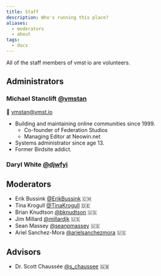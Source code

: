 ```yaml
---
title: Staff
description: Who's running this place?
aliases:
  - moderators
  - about
tags:
  - docs
---
```


All of the staff members of vmst·io are volunteers.

## Administrators

### Michael Stanclift [@vmstan](https://vmst.io/@vmstan)

📧 [vmstan@vmst.io](mailto:vmstan@vmst.io)

* Building and maintaining online communities since 1999.
  * Co-founder of Federation Studios
  * Managing Editor at Neowin.net
* Systems administrator since age 13.
* Former Birdsite addict.

### Daryl White [@djwfyi](https://vmst.io/@djwfyi)

## Moderators

* Erik Bussink [@ErikBussink](https://vmst.io/@ErikBussink) 🇨🇭
* Tina Krogull [@TinaKrogull](https://vmst.io/@TinaKrogull) 🇩🇪
* Brian Knudtson [@bknudtson](https://vmst.io/@bknudtson) 🇺🇸
* Jim Millard [@millardjk](https://vmst.io/@millardjk) 🇺🇸
* Sean Massey [@seanpmassey](https://vmst.io/@seanpmassey) 🇺🇸
* Ariel Sanchez-Mora [@arielsanchezmora](https://vmst.io/@arielsanchezmora) 🇺🇸

## Advisors

* Dr. Scott Chaussée [@s_chaussee](https://vmst.io/@s_chaussee) 🇬🇧
